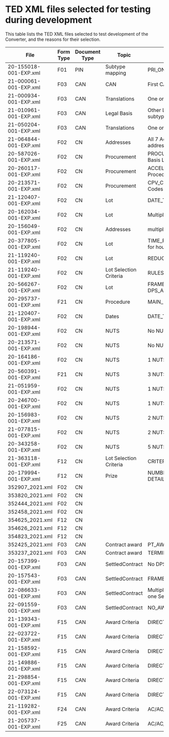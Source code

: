 # TED XML files selected for testing during development

This table lists the TED XML files selected to test development of the Converter, and the reasons for their selection.

| File | Form Type | Document Type | Topic | Reasons for selection |
| --- | --- | --- | --- | --- |
| 20-155018-001-EXP.xml | F01 | PIN | Subtype mapping | PRI_ONLY Maps to subtype 4 |
| 21-000061-001-EXP.xml | F03 | CAN | CAN | First CAN |
| 21-000934-001-EXP.xml | F03 | CAN | Translations | One original English, 23 translations |
| 21-010961-001-EXP.xml | F03 | CAN | Legal Basis | Other Legal Basis for EIB - no eForms subtype mapping available for this Notice |
| 21-050204-001-EXP.xml | F03 | CAN | Translations | One original English, 23 translations |
| 21-064844-001-EXP.xml | F02 | CN | Addresses | All 7 Address elements, 1 duplicated address |
| 20-587026-001-EXP.xml | F02 | CN | Procurement | PROCUREMENT_LAW -> BT-01 Legal Basis Local - Text |
| 20-260117-001-EXP.xml | F02 | CN | Procurement | ACCELERATED_PROC -> BT-106 Procedure Accelerated |
| 20-213571-001-EXP.xml | F02 | CN | Procurement | CPV_CODE -> BT-262 Main Classification Codes |
| 21-120407-001-EXP.xml | F02 | CN | Lot | DATE_TENDER_VALID |
| 20-162034-001-EXP.xml | F02 | CN | Lot | Multiple Tendering languages |
| 20-156049-001-EXP.xml | F02 | CN | Addresses | multiple URL_BUYER |
| 20-377805-001-EXP.xml | F02 | CN | Lot | TIME_RECEIPT_TENDERS with one digit for hour |
| 21-119240-001-EXP.xml | F02 | CN | Lot | REDUCTION_RECOURSE |
| 21-119240-001-EXP.xml | F02 | CN | Lot Selection Criteria | RULES_CRITERIA |
| 20-566267-001-EXP.xml | F02 | CN | Lot | FRAMEWORK and DPS_ADDITIONAL_PURCHASERS |
| 20-295737-001-EXP.xml | F21 | CN | Procedure | MAIN_FEATURES_AWARD |
| 21-120407-001-EXP.xml | F02 | CN | Dates | DATE_TENDER_VALID |
| 20-198944-001-EXP.xml | F02 | CN | NUTS | No NUTS3 codes, MAIN_SITE with 7 P |
| 20-213571-001-EXP.xml | F02 | CN | NUTS | No NUTS3 codes, no MAIN_SITE |
| 20-164186-001-EXP.xml | F02 | CN | NUTS | 1 NUTS3 code, no MAIN_SITE |
| 20-560391-001-EXP.xml | F21 | CN | NUTS | 3 NUTS3 codes, no MAIN_SITE |
| 21-051959-001-EXP.xml | F02 | CN | NUTS | 1 NUTS3 code, MAIN_SITE with 2 P |
| 20-246700-001-EXP.xml | F02 | CN | NUTS | 1 NUTS3 code, MAIN_SITE with 3 P |
| 20-156983-001-EXP.xml | F02 | CN | NUTS | 2 NUTS3 codes, MAIN_SITE with 1 P |
| 21-077815-001-EXP.xml | F02 | CN | NUTS | 2 NUTS3 codes, MAIN_SITE with 2 P |
| 20-343258-001-EXP.xml | F02 | CN | NUTS | 5 NUTS3 codes, MAIN_SITE with 5 P |
| 21-363118-001-EXP.xml | F12 | CN | Lot Selection Criteria | CRITERIA_SELECTION |
| 20-179994-001-EXP.xml | F12 | CN | Prize | NUMBER_VALUE_PRIZE and DETAILS_PAYMENT |
| 352907_2021.xml | F02 | CN |  |  |
| 353820_2021.xml | F02 | CN |  |  |
| 352444_2021.xml | F02 | CN |  |  |
| 352458_2021.xml | F02 | CN |  |  |
| 354625_2021.xml | F12 | CN |  |  |
| 354626_2021.xml | F12 | CN |  |  |
| 354823_2021.xml | F12 | CN |  |  |
| 352425_2021.xml | F03 | CAN | Contract award | PT_AWARD_CONTRACT_WITHOUT_CALL |
| 353237_2021.xml | F03 | CAN | Contract award | TERMINATION_PIN |
| 20-157399-001-EXP.xml | F03 | CAN | SettledContract | No DPS, no FRAMEWORK |
| 20-157543-001-EXP.xml | F03 | CAN | SettledContract | FRAMEWORK |
| 22-086633-001-EXP.xml | F03 | CAN | SettledContract | Multiple AWARD_CONTRACT collated into one SettledContract |
| 22-091559-001-EXP.xml | F03 | CAN | SettledContract | NO_AWARDED_CONTRACT |
| 21-139343-001-EXP.xml | F15 | CAN | Award Criteria | DIRECTIVE_2014_24_EU/AC/AC_PRICE |
| 22-023722-001-EXP.xml | F15 | CAN | Award Criteria | DIRECTIVE_2014_24_EU/AC/AC_COST |
| 21-158592-001-EXP.xml | F15 | CAN | Award Criteria | DIRECTIVE_2014_25_EU/AC/AC_PRICE |
| 21-149886-001-EXP.xml | F15 | CAN | Award Criteria | DIRECTIVE_2014_23_EU |
| 21-298854-001-EXP.xml | F15 | CAN | Award Criteria | DIRECTIVE_2009_81_EC/AC/AC_PRICE |
| 22-073124-001-EXP.xml | F15 | CAN | Award Criteria | DIRECTIVE_2009_81_EC/AC/AC_CRITERIA |
| 21-119282-001-EXP.xml | F24 | CAN | Award Criteria | AC/AC_CRITERION |
| 21-205737-001-EXP.xml | F25 | CAN | Award Criteria | AC/AC_CRITERION |


